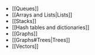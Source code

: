 - [[Queues]]
- [[Arrays and Lists|Lists]]
- [[Stacks]]
- [[Hash tables and dictionaries]]
- [[Graphs]]
- [[Graphs#Trees|Trees]]
- [[Vectors]]
